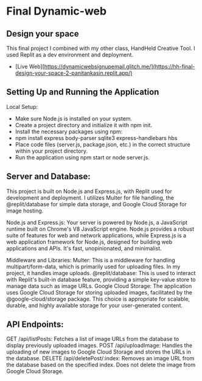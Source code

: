 # Final Dynamic-web 
## Design your space
This final project I combined with my other class, HandHeld Creative Tool. I used Replit as a dev environment and deployment.

* [Live Web][https://dynamicwebsignupemail.glitch.me/](https://hh-final-design-your-space-2-panitankasin.replit.app/) 


## Setting Up and Running the Application
Local Setup:
* Make sure Node.js is installed on your system.
* Create a project directory and initialize it with npm init.
* Install the necessary packages using npm:
* npm install express body-parser sqlite3 express-handlebars hbs
* Place code files (server.js, package.json, etc.) in the correct structure within your project directory.
* Run the application using npm start or node server.js.

## Server and Database:
This project is built on Node.js and Express.js, with Replit used for development and deployment. I utilizes Multer for file handling, the @replit/database for simple data storage, and Google Cloud Storage for image hosting.

Node.js and Express.js: Your server is powered by Node.js, a JavaScript runtime built on Chrome's V8 JavaScript engine. Node.js provides a robust suite of features for web and network applications, while Express.js is a web application framework for Node.js, designed for building web applications and APIs. It's fast, unopinionated, and minimalist.

Middleware and Libraries:
Multer: This is a middleware for handling multipart/form-data, which is primarily used for uploading files. In my project, it handles image uploads.
@replit/database: This is used to interact with Replit's built-in database feature, providing a simple key-value store to manage data such as image URLs.
Google Cloud Storage: The application uses Google Cloud Storage for storing uploaded images, facilitated by the @google-cloud/storage package. This choice is appropriate for scalable, durable, and highly available storage for your user-generated content.

## API Endpoints:
GET /api/listPosts: Fetches a list of image URLs from the database to display previously uploaded images.
POST /api/uploadImage: Handles the uploading of new images to Google Cloud Storage and stores the URLs in the database.
DELETE /api/deletePost/:index: Removes an image URL from the database based on the specified index. Does not delete the image from Google Cloud Storage.


